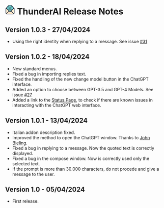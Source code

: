  # ![ThunderAI icon](images/icon-32px.png "ThunderAI") ThunderAI Release Notes
      
      
<h2>Version 1.0.3 - 27/04/2024</h2>
<ul>
    <li>Using the right identity when replying to a message. See issue <a href="https://github.com/micz/ThunderAI/issues/31">#31</a></li>
</ul>
<h2>Version 1.0.2 - 18/04/2024</h2>
<ul>
    <li>New standard menus.</li>
    <li>Fixed a bug in importing replies text.</li>
    <li>Fixed the handling of the new change model button in the ChatGPT interface.</li>
    <li>Added an option to choose between GPT-3.5 and GPT-4 Models. See issue <a href="https://github.com/micz/ThunderAI/issues/27">#27</a></li>
    <li>Added a link to the <a href="https://micz.it/thunderdbird-addon-thunderai/status/">Status Page</a>, to check if there are known issues in interacting with the ChatGPT web interface.</li>
</ul>
<h2>Version 1.0.1 - 13/04/2024</h2>
<ul>
    <li>Italian addon description fixed.</li>
    <li>Improved the method to open the ChatGPT window. Thanks to <a href="https://github.com/jobisoft">John Bieling</a>.</li>
    <li>Fixed a bug in replying to a message. Now the quoted text is correctly displayed.</li>
    <li>Fixed a bug in the compose window. Now is correctly used only the selected text.</li>
    <li>If the prompt is more than 30.000 characters, do not procede and give a message to the user.</li>
</ul>
<h2>Version 1.0 - 05/04/2024</h2>
<ul>
    <li>First release.</li>
</ul>